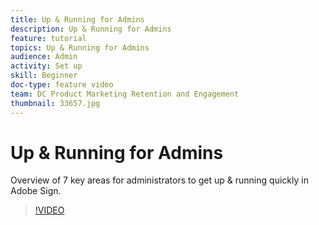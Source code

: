 ```yaml
---
title: Up & Running for Admins
description: Up & Running for Admins
feature: tutorial
topics: Up & Running for Admins
audience: Admin
activity: Set up
skill: Beginner
doc-type: feature video
team: DC Product Marketing Retention and Engagement
thumbnail: 33657.jpg
---
```


# Up & Running for Admins

Overview of 7 key areas for administrators to get up & running quickly in Adobe Sign.

>[!VIDEO](https://video.tv.adobe.com/v/33657?hidetitle=true)
